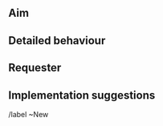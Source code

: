 <!--
SPDX-FileCopyrightText: 2023 The WESkit Contributors

SPDX-License-Identifier: MIT
-->

## Aim

<!-- Before submitting a feature request

- Make sure that you are using the latest version.
- Read the [documentation](https://gitlab.com/one-touch-pipeline/weskit/documentation) carefully and find out if the functionality is already covered, maybe by an individual configuration.
- Search the [issues](https://gitlab.com/one-touch-pipeline/weskit/api/issues) to see whether the enhancement has already been suggested. If it has, feel free to add a comment to the existing issue, to highlight the specifics of your use case, or just to support the request.
- Find out whether your idea fits with the scope and aims of the project. It's up to you to make a strong case to convince the project's developers of the merits of this feature. Keep in mind that we want features that will be useful to the majority of our users and not just a small subset.

-->

<!-- Describe, **in non-technical terms**, what problem should be solved with the feature. -->

## Detailed behaviour

<!-- For complex behaviour, describe, e.g., in pseudocode or prose different situations and how they should be dealt with by the feature -->

## Requester

<!-- List stakeholders or stakeholder groups who requested the feature -->

## Implementation suggestions

<!-- If you have ideas about the implementation -->

/label ~New
